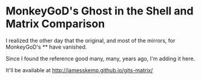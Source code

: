 # MonkeyGoD's Ghost in the Shell and Matrix Comparison

I realized the other day that the original, and most of the mirrors, for MonkeyGoD's ** have vanished.

Since I found the reference good many, many, years ago, I'm adding it here.

It'll be available at http://jamesskemp.github.io/gits-matrix/